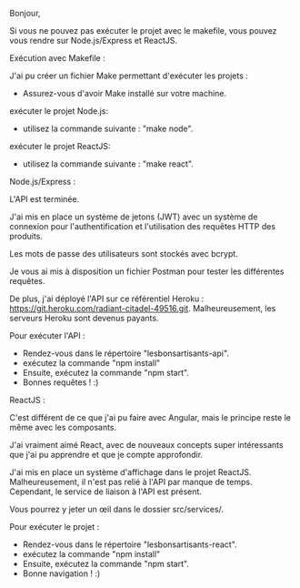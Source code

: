 Bonjour,

Si vous ne pouvez pas exécuter le projet avec le makefile, vous pouvez vous rendre sur Node.js/Express et ReactJS.

Exécution avec Makefile :



J'ai pu créer un fichier Make permettant d'exécuter les projets :

- Assurez-vous d'avoir Make installé sur votre machine.

exécuter le projet Node.js: 
- utilisez la commande suivante : "make node".

exécuter le projet ReactJS: 
- utilisez la commande suivante : "make react".



Node.js/Express :

L'API est terminée. 

J'ai mis en place un système de jetons (JWT) avec un système de connexion pour l'authentification et l'utilisation des requêtes HTTP des produits. 

Les mots de passe des utilisateurs sont stockés avec bcrypt.

Je vous ai mis à disposition un fichier Postman pour tester les différentes requêtes.

De plus, j'ai déployé l'API sur ce référentiel Heroku : https://git.heroku.com/radiant-citadel-49516.git. Malheureusement, les serveurs Heroku sont devenus payants.

Pour exécuter l'API :

- Rendez-vous dans le répertoire "lesbonsartisants-api".
- exécutez la commande "npm install"
- Ensuite, exécutez la commande "npm start".
- Bonnes requêtes ! :)

ReactJS :

C'est différent de ce que j'ai pu faire avec Angular, mais le principe reste le même avec les composants. 

J'ai vraiment aimé React, avec de nouveaux concepts super intéressants que j'ai pu apprendre et que je compte approfondir.

J'ai mis en place un système d'affichage dans le projet ReactJS. Malheureusement, il n'est pas relié à l'API par manque de temps. Cependant, le service de liaison à l'API est présent.

Vous pourrez y jeter un œil dans le dossier src/services/.

Pour exécuter le projet :

- Rendez-vous dans le répertoire "lesbonsartisants-react".
- exécutez la commande "npm install"
- Ensuite, exécutez la commande "npm start".
- Bonne navigation ! :)
